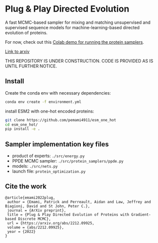 # Plug & Play Directed Evolution

A fast MCMC-based sampler for mixing and matching unsupervised and supervised sequence models for machine-learning-based directed evolution of proteins.

For now, check out this [Colab demo for running the protein samplers](https://colab.research.google.com/drive/1s3heukQga1ShfxrAMRxNtZFfSwu_D_m7?usp=sharing).

[Link to arxiv](https://arxiv.org/abs/2212.09925)

THIS REPOSITORY IS UNDER CONSTRUCTION. CODE IS PROVIDED AS IS UNTIL FURTHER NOTICE.

## Install

Create the conda env with necessary dependencies:

```bash
conda env create -f environment.yml
```

install ESM2 with one-hot encoded proteins:

```bash
git clone https://github.com/pemami4911/esm_one_hot
cd esm_one_hot/
pip install -e .
```

## Sampler implementation key files

- product of experts: `./src/energy.py`
- PPDE MCMC sampler: `./src/protein_samplers/ppde.py`
- models: `./src/nets.py`
- launch file: `protein_optimization.py`

## Cite the work

```
@article{emami2022plug,
 author = {Emami, Patrick and Perreault, Aidan and Law, Jeffrey and Biagioni, David and St John, Peter C.},
 journal = {ArXiv preprint},
 title = {Plug & Play Directed Evolution of Proteins with Gradient-based Discrete MCMC},
 url = {https://arxiv.org/abs/2212.09925,
 volume = {abs/2212.09925},
 year = {2022}
}
```
